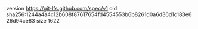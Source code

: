 version https://git-lfs.github.com/spec/v1
oid sha256:1244a4a4c12b608f87617654fd4554553b6b8261d0a6d36d1c183e626d94ce83
size 1622
